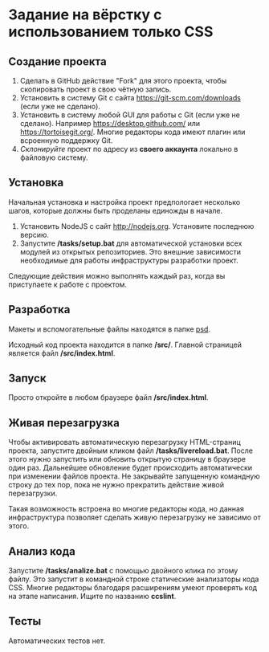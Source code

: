 # Задание на вёрстку с использованием только CSS

## Создание проекта

1. Сделать в GitHub действие "Fork" для этого проекта, чтобы скопировать проект в свою чётную запись.
2. Установить в систему Git с сайта https://git-scm.com/downloads (если уже не сделано).
3. Установить в систему любой GUI для работы с Git (если уже не сделано). Например https://desktop.github.com/ или https://tortoisegit.org/. Многие редакторы кода имеют плагин или всроенную поддержку Git.
4. *Склонируйте* проект по адресу из **своего аккаунта** локально в файловую систему. 

## Установка
Начальная установка и настройка проект предпологает несколько шагов, которые должны быть проделаны единожды в начале.

1. Установить NodeJS с сайт http://nodejs.org. Установите последнюю версию.
2. Запустите **/tasks/setup.bat** для автоматической установки всех модулей из открытых репозиториев. Это внешние зависимости необходимые для работы инфраструктуры разработки проект.

Следующие действия можно выполнять каждый раз, когда вы приступаете к работе с проектом.

## Разработка
Макеты и вспомогательные файлы находятся в папке [psd](./psd).

Исходный код проекта находится в папке **/src/**. Главной страницей является файл **/src/index.html**.

## Запуск
Просто откройте в любом браузере файл **/src/index.html**.

## Живая перезагрузка
Чтобы активировать автоматическую перезагрузку HTML-страниц проекта, запустите двойным кликом файл **/tasks/livereload.bat**. После этого нужно запустить или обновить открытую страницу в браузере один раз. Дальнейшее обновление будет происходить автоматически при изменении файлов проекта. Не закрывайте запущенную командную строку до тех пор, пока не нужно прекратить действие живой перезагрузки.

Такая возможность встроена во многие редакторы кода, но данная инфраструктура позволяет сделать живую перезагрузку не зависимо от этого.

## Анализ кода
Запустите **/tasks/analize.bat** с помощью двойного клика по этому файлу. Это запустит в командной строке статические анализаторы кода CSS. Многие редакторы благодаря расширениям умеют проверять код на этапе написания. Ищите по названию **ccslint**.

## Тесты
Автоматических тестов нет.

